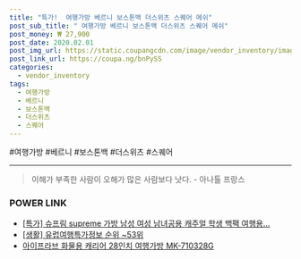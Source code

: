 ```yaml
--- 
title: "특가!  여행가방 베르니 보스톤백 더스위츠 스퀘어 메쉬" 
post_sub_title: " 여행가방 베르니 보스톤백 더스위츠 스퀘어 메쉬" 
post_money: ₩ 27,900 
post_date: 2020.02.01 
post_img_url: https://static.coupangcdn.com/image/vendor_inventory/images/2016/08/08/13/5/da1e5e2d-84b0-451d-b344-b95159726e66.jpg 
post_link_url: https://coupa.ng/bnPySS 
categories: 
  - vendor_inventory 
tags: 
  - 여행가방 
  - 베르니 
  - 보스톤백 
  - 더스위츠 
  - 스퀘어 
--- 
```

  #여행가방 #베르니 #보스톤백 #더스위츠 #스퀘어 
<hr> 

> 이해가 부족한 사람이 오해가 많은 사람보다 낫다. - 아나톨 프랑스 


### POWER LINK

* <a href="https://blog.naver.com/an0733/221792566806" target="_blank">[특가] 슈프림 supreme 가방 남성 여성 남녀공용 캐주얼 학생 백팩 여행용...</a>
* <a href="https://blog.naver.com/fasyy4321/221774258104" target="_blank"> [생활] 유럽여행특가정보 순위 ~53위</a>
* <a href="https://blog.naver.com/santokki14/221785924735" target="_blank">아이프라브 화물용 캐리어 28인치 여행가방 MK-710328G</a>
